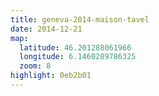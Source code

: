 ```yaml
---
title: geneva-2014-maison-tavel
date: 2014-12-21
map:
  latitude: 46.201288061966
  longitude: 6.1460289786325
  zoom: 8
highlight: 0eb2b01
---
```

